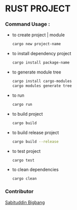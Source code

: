 # RUST PROJECT

### Command Usage :

- to create project | module
  ```bash
  cargo new project-name
  ```
- to install dependency project
  ```bash
  cargo install package-name
  ```
- to generate module tree
  ```bash
  cargo install cargo-modules
  cargo modules generate tree
  ```
- to run
  ```bash
  cargo run
  ```
- to build project
  ```bash
  cargo build
  ```
- to build release project
  ```bash
  cargo build --release
  ```
- to test project
  ```bash
  cargo test
  ```
- to clean dependencies
  ```bash
  cargo clean
  ```

### Contributor

[Sabituddin Bigbang](https://instagram.com/sabituddin_bigbang)
